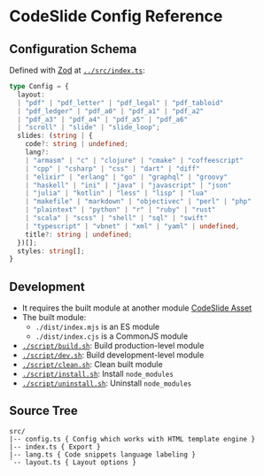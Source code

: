 # CodeSlide Config Reference

## Configuration Schema
Defined with [Zod](https://github.com/colinhacks/zod) at [`../src/index.ts`](../src/index.ts):
```typescript
type Config = {
  layout:
  | "pdf" | "pdf_letter" | "pdf_legal" | "pdf_tabloid"
  | "pdf_ledger" | "pdf_a0" | "pdf_a1" | "pdf_a2"
  | "pdf_a3" | "pdf_a4" | "pdf_a5" | "pdf_a6"
  | "scroll" | "slide" | "slide_loop";
  slides: (string | {
    code?: string | undefined;
    lang?:
    | "armasm" | "c" | "clojure" | "cmake" | "coffeescript"
    | "cpp" | "csharp" | "css" | "dart" | "diff"
    | "elixir" | "erlang" | "go" | "graphql" | "groovy"
    | "haskell" | "ini" | "java" | "javascript" | "json"
    | "julia" | "kotlin" | "less" | "lisp" | "lua"
    | "makefile" | "markdown" | "objectivec" | "perl" | "php"
    | "plaintext" | "python" | "r" | "ruby" | "rust"
    | "scala" | "scss" | "shell" | "sql" | "swift"
    | "typescript" | "vbnet" | "xml" | "yaml" | undefined,
    title?: string | undefined;
  })[];
  styles: string[];
}
```

## Development
- It requires the built module at another module [CodeSlide Asset](../../asset/)
- The built module:
  - `./dist/index.mjs` is an ES module
  - `./dist/index.cjs` is a CommonJS module
- [`./script/build.sh`](../script/build.sh): Build production-level module
- [`./script/dev.sh`](../script/dev.sh): Build development-level module
- [`./script/clean.sh`](../script/clean.sh): Clean built module
- [`./script/install.sh`](./script/install.sh): Install `node_modules`
- [`./script/uninstall.sh`](./script/uninstall.sh): Uninstall `node_modules`

## Source Tree
```
src/
|-- config.ts { Config which works with HTML template engine }
|-- index.ts { Export }
|-- lang.ts { Code snippets language labeling }
`-- layout.ts { Layout options }
```
